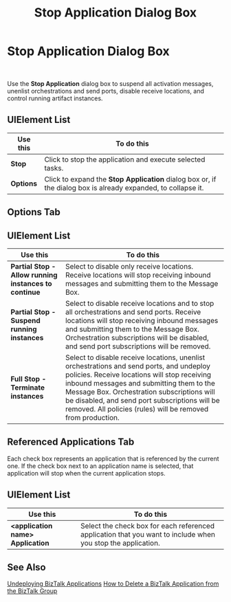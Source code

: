 ﻿---
title: Stop Application Dialog Box
TOCTitle: Stop Application Dialog Box
ms:assetid: 2941db8a-24c6-4ebf-bf45-03827e9d9491
ms:mtpsurl: https://msdn.microsoft.com/en-us/library/Aa559315(v=BTS.80)
ms:contentKeyID: 51526970
ms.date: 08/30/2017
mtps_version: v=BTS.80
f1_keywords:
- bts10.admin.application.stop.dialog
---

# Stop Application Dialog Box

 

Use the **Stop Application** dialog box to suspend all activation messages, unenlist orchestrations and send ports, disable receive locations, and control running artifact instances.

## UIElement List

<table>
<thead>
<tr class="header">
<th>Use this</th>
<th>To do this</th>
</tr>
</thead>
<tbody>
<tr class="odd">
<td><strong>Stop</strong></td>
<td>Click to stop the application and execute selected tasks.</td>
</tr>
<tr class="even">
<td><strong>Options</strong></td>
<td>Click to expand the <strong>Stop Application</strong> dialog box or, if the dialog box is already expanded, to collapse it.</td>
</tr>
</tbody>
</table>


## Options Tab

## UIElement List

<table>
<thead>
<tr class="header">
<th>Use this</th>
<th>To do this</th>
</tr>
</thead>
<tbody>
<tr class="odd">
<td><strong>Partial Stop - Allow running instances to continue</strong></td>
<td>Select to disable only receive locations. Receive locations will stop receiving inbound messages and submitting them to the Message Box.</td>
</tr>
<tr class="even">
<td><strong>Partial Stop - Suspend running instances</strong></td>
<td>Select to disable receive locations and to stop all orchestrations and send ports. Receive locations will stop receiving inbound messages and submitting them to the Message Box. Orchestration subscriptions will be disabled, and send port subscriptions will be removed.</td>
</tr>
<tr class="odd">
<td><strong>Full Stop - Terminate instances</strong></td>
<td>Select to disable receive locations, unenlist orchestrations and send ports, and undeploy policies. Receive locations will stop receiving inbound messages and submitting them to the Message Box. Orchestration subscriptions will be disabled, and send port subscriptions will be removed. All policies (rules) will be removed from production.</td>
</tr>
</tbody>
</table>


## Referenced Applications Tab

Each check box represents an application that is referenced by the current one. If the check box next to an application name is selected, that application will stop when the current application stops.

## UIElement List

<table>
<thead>
<tr class="header">
<th>Use this</th>
<th>To do this</th>
</tr>
</thead>
<tbody>
<tr class="odd">
<td><strong>&lt;application name&gt; Application</strong></td>
<td>Select the check box for each referenced application that you want to include when you stop the application.</td>
</tr>
</tbody>
</table>


## See Also

[Undeploying BizTalk Applications](https://msdn.microsoft.com/en-us/library/aa559800\(v=bts.80\))  
[How to Delete a BizTalk Application from the BizTalk Group](https://msdn.microsoft.com/en-us/library/aa577446\(v=bts.80\))

